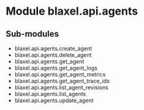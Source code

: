 Module blaxel.api.agents
========================

Sub-modules
-----------
* blaxel.api.agents.create_agent
* blaxel.api.agents.delete_agent
* blaxel.api.agents.get_agent
* blaxel.api.agents.get_agent_logs
* blaxel.api.agents.get_agent_metrics
* blaxel.api.agents.get_agent_trace_ids
* blaxel.api.agents.list_agent_revisions
* blaxel.api.agents.list_agents
* blaxel.api.agents.update_agent